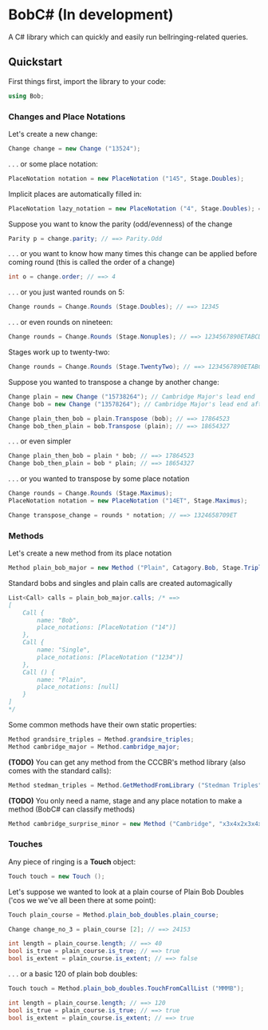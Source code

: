 # BobC# (In development)
A C# library which can quickly and easily run bellringing-related queries.



## Quickstart
First things first, import the library to your code: 
```C#
using Bob;
```


### Changes and Place Notations
Let's create a new change:
```C#
Change change = new Change ("13524");
```

. . . or some place notation:
```C#
PlaceNotation notation = new PlaceNotation ("145", Stage.Doubles);
```

Implicit places are automatically filled in:
```C#
PlaceNotation lazy_notation = new PlaceNotation ("4", Stage.Doubles); ==> 145
```

Suppose you want to know the parity (odd/evenness) of the change
```C#
Parity p = change.parity; // ==> Parity.Odd
```

. . . or you want to know how many times this change can be applied before coming round (this is called the order of a change)
```C#
int o = change.order; // ==> 4
```

. . . or you just wanted rounds on 5:
```C#
Change rounds = Change.Rounds (Stage.Doubles); // ==> 12345
```

. . . or even rounds on nineteen:
```C#
Change rounds = Change.Rounds (Stage.Nonuples); // ==> 1234567890ETABCDFGH
```

Stages work up to twenty-two:
```C#
Change rounds = Change.Rounds (Stage.TwentyTwo); // ==> 1234567890ETABCDFGHIJK
```

Suppose you wanted to transpose a change by another change:
```C#
Change plain = new Change ("15738264"); // Cambridge Major's lead end
Change bob = new Change ("13578264"); // Cambridge Major's lead end after a bob
```
```C#
Change plain_then_bob = plain.Transpose (bob); // ==> 17864523
Change bob_then_plain = bob.Transpose (plain); // ==> 18654327
```

. . . or even simpler
```C#
Change plain_then_bob = plain * bob; // ==> 17864523
Change bob_then_plain = bob * plain; // ==> 18654327
```

. . . or you wanted to transpose by some place notation
```C#
Change rounds = Change.Rounds (Stage.Maximus);
PlaceNotation notation = new PlaceNotation ("14ET", Stage.Maximus);

Change transpose_change = rounds * notation; // ==> 1324658709ET
```




### Methods
Let's create a new method from its place notation
```C#
Method plain_bob_major = new Method ("Plain", Catagory.Bob, Stage.Triples, "x18x18x18x18,12");
```

Standard bobs and singles and plain calls are created automagically
```C#
List<Call> calls = plain_bob_major.calls; /* ==> 
[
	Call {
		name: "Bob",
		place_notations: [PlaceNotation ("14")]
	},
	Call {
		name: "Single",
		place_notations: [PlaceNotation ("1234")]
	},
	Call () {
		name: "Plain",
		place_notations: [null]
	}
]
*/
```

Some common methods have their own static properties:
```C#
Method grandsire_triples = Method.grandsire_triples;
Method cambridge_major = Method.cambridge_major;
```

**(TODO)** You can get any method from the CCCBR's method library (also comes with the standard calls):
```C#
Method stedman_triples = Method.GetMethodFromLibrary ("Stedman Triples");
```

**(TODO)** You only need a name, stage and any place notation to make a method (BobC# can classify methods)
```C#
Method cambridge_surprise_minor = new Method ("Cambridge", "x3x4x2x3x4x5,2", Stage.Minor);
```





### Touches
Any piece of ringing is a **Touch** object:
```C#
Touch touch = new Touch ();
```

Let's suppose we wanted to look at a plain course of Plain Bob Doubles ('cos we we've all been there at some point):
```C#
Touch plain_course = Method.plain_bob_doubles.plain_course;

Change change_no_3 = plain_course [2]; // ==> 24153

int length = plain_course.length; // ==> 40
bool is_true = plain_course.is_true; // ==> true
bool is_extent = plain_course.is_extent; // ==> false
```

. . . or a basic 120 of plain bob doubles:
```C#
Touch touch = Method.plain_bob_doubles.TouchFromCallList ("MMMB");

int length = plain_course.length; // ==> 120
bool is_true = plain_course.is_true; // ==> true
bool is_extent = plain_course.is_extent; // ==> true
```
